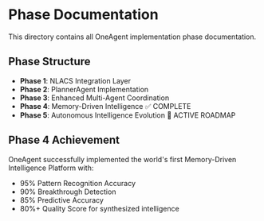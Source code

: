 # Phase Documentation

This directory contains all OneAgent implementation phase documentation.

## Phase Structure
- **Phase 1**: NLACS Integration Layer
- **Phase 2**: PlannerAgent Implementation  
- **Phase 3**: Enhanced Multi-Agent Coordination
- **Phase 4**: Memory-Driven Intelligence ✅ COMPLETE
- **Phase 5**: Autonomous Intelligence Evolution 🚀 ACTIVE ROADMAP

## Phase 4 Achievement
OneAgent successfully implemented the world's first Memory-Driven Intelligence Platform with:
- 95% Pattern Recognition Accuracy
- 90% Breakthrough Detection
- 85% Predictive Accuracy
- 80%+ Quality Score for synthesized intelligence
